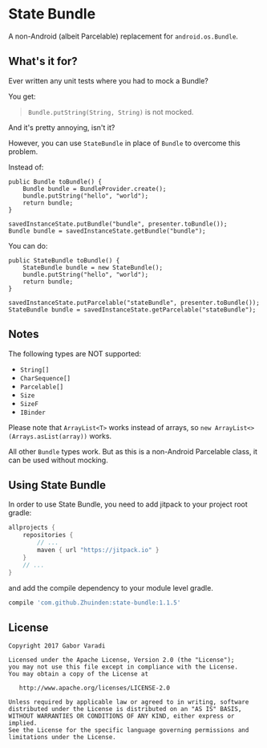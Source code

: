 # State Bundle

A non-Android (albeit Parcelable) replacement for `android.os.Bundle`.

## What's it for?

Ever written any unit tests where you had to mock a Bundle?

You get:

> `Bundle.putString(String, String)` is not mocked.

And it's pretty annoying, isn't it?

However, you can use `StateBundle` in place of `Bundle` to overcome this problem.

Instead of:

    public Bundle toBundle() {
        Bundle bundle = BundleProvider.create();
        bundle.putString("hello", "world");
        return bundle;
    }

    savedInstanceState.putBundle("bundle", presenter.toBundle());
    Bundle bundle = savedInstanceState.getBundle("bundle");

You can do:

    public StateBundle toBundle() {
        StateBundle bundle = new StateBundle();
        bundle.putString("hello", "world");
        return bundle;
    }

    savedInstanceState.putParcelable("stateBundle", presenter.toBundle());
    StateBundle bundle = savedInstanceState.getParcelable("stateBundle");

## Notes

The following types are NOT supported:

- `String[]`
- `CharSequence[]`
- `Parcelable[]`
- `Size`
- `SizeF`
- `IBinder`

Please note that `ArrayList<T>` works instead of arrays, so `new ArrayList<>(Arrays.asList(array))` works.

All other `Bundle` types work. But as this is a non-Android Parcelable class, it can be used without mocking.

## Using State Bundle

In order to use State Bundle, you need to add jitpack to your project root gradle:

```groovy
allprojects {
    repositories {
        // ...
        maven { url "https://jitpack.io" }
    }
    // ...
}
```

and add the compile dependency to your module level gradle.

```groovy
compile 'com.github.Zhuinden:state-bundle:1.1.5'
```

## License

    Copyright 2017 Gabor Varadi

    Licensed under the Apache License, Version 2.0 (the "License");
    you may not use this file except in compliance with the License.
    You may obtain a copy of the License at

       http://www.apache.org/licenses/LICENSE-2.0

    Unless required by applicable law or agreed to in writing, software
    distributed under the License is distributed on an "AS IS" BASIS,
    WITHOUT WARRANTIES OR CONDITIONS OF ANY KIND, either express or implied.
    See the License for the specific language governing permissions and
    limitations under the License.
